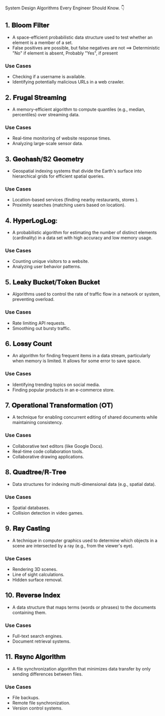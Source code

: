 System Design Algorithms Every Engineer Should Know. 👇

## 1. 𝐁𝐥𝐨𝐨𝐦 𝐅𝐢𝐥𝐭𝐞𝐫

* A space-efficient probabilistic data structure used to test whether an element is a member of a set.
* False positives are possible, but false negatives are not ==> Deterministic "No" if element is absent, Probably "Yes", if present

### Use Cases
* Checking if a username is available.
* Identifying potentially malicious URLs in a web crawler.


## 2. 𝐅𝐫𝐮𝐠𝐚𝐥 𝐒𝐭𝐫𝐞𝐚𝐦𝐢𝐧𝐠
* A memory-efficient algorithm to compute quantiles (e.g., median, percentiles) over streaming data.

### Use Cases
* Real-time monitoring of website response times.
* Analyzing large-scale sensor data.


## 3. 𝐆𝐞𝐨𝐡𝐚𝐬𝐡/𝐒2 𝐆𝐞𝐨𝐦𝐞𝐭𝐫𝐲
* Geospatial indexing systems that divide the Earth's surface into hierarchical grids for efficient spatial queries.

### Use Cases
* Location-based services (finding nearby restaurants, stores ).
* Proximity searches (matching users based on location).


## 4. 𝐇𝐲𝐩𝐞𝐫𝐋𝐨𝐠𝐋𝐨𝐠:
* A probabilistic algorithm for estimating the number of distinct elements (cardinality) in a data set with high accuracy and low memory usage.

### Use Cases
* Counting unique visitors to a website.
* Analyzing user behavior patterns.


## 5. 𝐋𝐞𝐚𝐤𝐲 𝐁𝐮𝐜𝐤𝐞𝐭/𝐓𝐨𝐤𝐞𝐧 𝐁𝐮𝐜𝐤𝐞𝐭
* Algorithms used to control the rate of traffic flow in a network or system, preventing overload.

### Use Cases
* Rate limiting API requests.
* Smoothing out bursty traffic.


## 6. 𝐋𝐨𝐬𝐬𝐲 𝐂𝐨𝐮𝐧𝐭
* An algorithm for finding frequent items in a data stream, particularly when memory is limited. It allows for some error to save space.

### Use Cases
* Identifying trending topics on social media.
* Finding popular products in an e-commerce store.


## 7. 𝐎𝐩𝐞𝐫𝐚𝐭𝐢𝐨𝐧𝐚𝐥 𝐓𝐫𝐚𝐧𝐬𝐟𝐨𝐫𝐦𝐚𝐭𝐢𝐨𝐧 (𝐎𝐓)
* A technique for enabling concurrent editing of shared documents while maintaining consistency.

### Use Cases
* Collaborative text editors (like Google Docs).
* Real-time code collaboration tools.
* Collaborative drawing applications.


## 8. 𝐐𝐮𝐚𝐝𝐭𝐫𝐞𝐞/𝐑-𝐓𝐫𝐞𝐞
* Data structures for indexing multi-dimensional data (e.g., spatial data).

### Use Cases
* Spatial databases.
* Collision detection in video games.


## 9. 𝐑𝐚𝐲 𝐂𝐚𝐬𝐭𝐢𝐧𝐠
* A technique in computer graphics used to determine which objects in a scene are intersected by a ray (e.g., from the viewer's eye).

### Use Cases
* Rendering 3D scenes.
* Line of sight calculations.
* Hidden surface removal.


## 10. 𝐑𝐞𝐯𝐞𝐫𝐬𝐞 𝐈𝐧𝐝𝐞𝐱
* A data structure that maps terms (words or phrases) to the documents containing them.

### Use Cases
* Full-text search engines.
* Document retrieval systems.


## 11. 𝐑𝐬𝐲𝐧𝐜 𝐀𝐥𝐠𝐨𝐫𝐢𝐭𝐡𝐦
* A file synchronization algorithm that minimizes data transfer by only sending differences between files.

### Use Cases
* File backups.
* Remote file synchronization.
* Version control systems.

